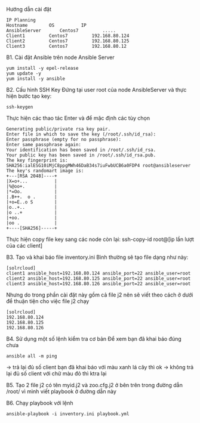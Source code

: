 Hướng dẫn cài đặt
```
IP Planning
Hostname		OS			IP
AnsibleServer		Centos7			.....
Client1			Centos7			192.168.80.124
Client2			Centos7			192.168.80.125
Client3			Centos7			192.168.80.12
```

B1. Cài đặt Ansible trên node Ansible Server
```
yum install -y epel-release 
yum update -y
yum install -y ansible
```
B2. Cấu hình SSH Key
Đứng tại user root của node AnsibleServer và thực hiện bước tạo key: 
```
ssh-keygen
```
Thực hiện các thao tác Enter và để mặc định các tùy chọn
```
Generating public/private rsa key pair.
Enter file in which to save the key (/root/.ssh/id_rsa):
Enter passphrase (empty for no passphrase):
Enter same passphrase again:
Your identification has been saved in /root/.ssh/id_rsa.
Your public key has been saved in /root/.ssh/id_rsa.pub.
The key fingerprint is:
SHA256:ialESG10iMjC8ppgMWh46DaB34s7iuFwbUCB6a0FDP4 root@ansibleserver
The key's randomart image is:
+---[RSA 2048]----+
|X=o+...          |
|%@oo+.           |
|*=Oo.            |
|.B++.  o .       |
|+o=E..o S        |
|o..+..           |
|o ..+            |
|+oo.             |
|oo .             |
+----[SHA256]-----+
```
Thực hiện copy file key sang các node còn lại: ssh-copy-id root@[ip lần lượt của các client]

B3. Tạo và khai báo file inventory.ini
Bình thường sẽ tạo file dạng như này: 
```
[solrcloud]
client1 ansible_host=192.168.80.124 ansible_port=22 ansible_user=root
client2 ansible_host=192.168.80.125 ansible_port=22 ansible_user=root
client3 ansible_host=192.168.80.126 ansible_port=22 ansible_user=root
```
Nhưng do trong phần cài đặt này gồm cả file j2 nên sẽ viết theo cách ở dưới để thuận tiện cho việc file j2 chạy
```
[solrcloud]
192.168.80.124
192.168.80.125
192.168.80.126
```


B4. Sử dụng một số lệnh kiểm tra cơ bản 
Để xem bạn đã khai báo đúng chưa 
```
ansible all -m ping
```

-> trả lại đủ số client bạn đã khai báo với màu xanh lá cây thì ok
-> không trả lại đủ số client với chữ màu đỏ thì ktra lại

B5. Tạo 2 file j2 có tên myid.j2 và zoo.cfg.j2 ở bên trên trong đường dẫn /root/ vì mình viết playbook ở đường dẫn này

B6. Chạy playbook với lệnh
```
ansible-playbook -i inventory.ini playbook.yml
```



